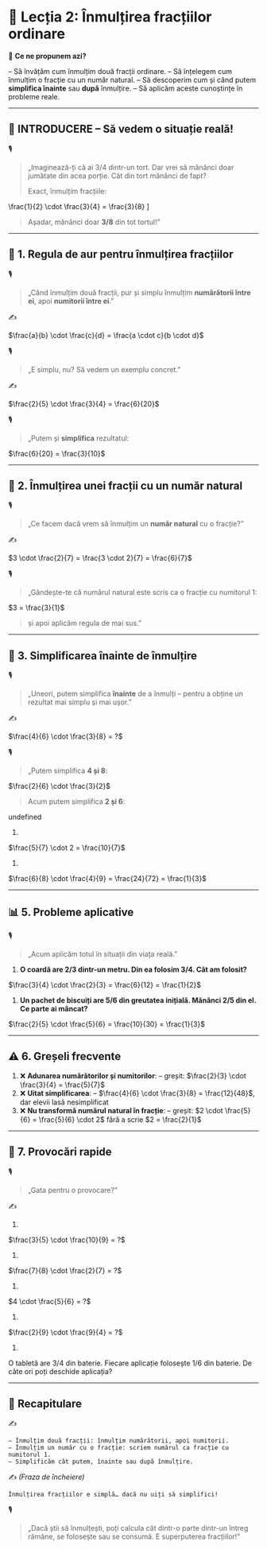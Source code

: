 # 📘 Lecția 2: Înmulțirea fracțiilor ordinare

🎯 **Ce ne propunem azi?**

 – Să învățăm cum înmulțim două fracții ordinare.
 – Să înțelegem cum înmulțim o fracție cu un număr natural.
 – Să descoperim cum și când putem **simplifica înainte** sau **după** înmulțire.
 – Să aplicăm aceste cunoștințe în probleme reale.

------

## 🔔 INTRODUCERE – Să vedem o situație reală!

🎙️

> „Imaginează-ți că ai 3/4 dintr-un tort. Dar vrei să mănânci doar jumătate din acea porție. Cât din tort mănânci de fapt?
>
> Exact, înmulțim fracțiile:

\frac{1}{2} \cdot \frac{3}{4} = \frac{3}{8}
 ]

> Așadar, mănânci doar **3/8** din tot tortul!”

------

## 🔹 1. Regula de aur pentru înmulțirea fracțiilor

🎙️

> „Când înmulțim două fracții, pur și simplu înmulțim **numărătorii între ei**, apoi **numitorii între ei**.”

✍️

$\frac{a}{b} \cdot \frac{c}{d} = \frac{a \cdot c}{b \cdot d}$

🎙️

> „E simplu, nu? Să vedem un exemplu concret.”

✍️

$\frac{2}{5} \cdot \frac{3}{4} = \frac{6}{20}$

🎙️

> „Putem și **simplifica** rezultatul:

$\frac{6}{20} = \frac{3}{10}$

------

## 🔹 2. Înmulțirea unei fracții cu un număr natural

🎙️

> „Ce facem dacă vrem să înmulțim un **număr natural** cu o fracție?”

✍️

$3 \cdot \frac{2}{7} = \frac{3 \cdot 2}{7} = \frac{6}{7}$

🎙️

> „Gândește-te că numărul natural este scris ca o fracție cu numitorul 1:

$3 = \frac{3}{1}$

> și apoi aplicăm regula de mai sus.”

------

## 🔹 3. Simplificarea **înainte** de înmulțire

🎙️

> „Uneori, putem simplifica **înainte** de a înmulți – pentru a obține un rezultat mai simplu și mai ușor.”

✍️

$\frac{4}{6} \cdot \frac{3}{8} = ?$

🎙️

> „Putem simplifica **4 și 8**:

$\frac{2}{6} \cdot \frac{3}{2}$

> Acum putem simplifica **2 și 6**:

undefined

1. 

$\frac{5}{7} \cdot 2 = \frac{10}{7}$

1. 

$\frac{6}{8} \cdot \frac{4}{9} = \frac{24}{72} = \frac{1}{3}$

------

## 📊 5. Probleme aplicative

🎙️

> „Acum aplicăm totul în situații din viața reală.”

1. **O coardă are 2/3 dintr-un metru. Din ea folosim 3/4. Cât am folosit?**

$\frac{3}{4} \cdot \frac{2}{3} = \frac{6}{12} = \frac{1}{2}$

1. **Un pachet de biscuiți are 5/6 din greutatea inițială. Mănânci 2/5 din el. Ce parte ai mâncat?**

$\frac{2}{5} \cdot \frac{5}{6} = \frac{10}{30} = \frac{1}{3}$

------

## ⚠️ 6. Greșeli frecvente

1. ❌ **Adunarea numărătorilor și numitorilor**:
    – greșit: $\frac{2}{3} \cdot \frac{3}{4} = \frac{5}{7}$
2. ❌ **Uitat simplificarea**:
    – $\frac{4}{6} \cdot \frac{3}{8} = \frac{12}{48}$, dar elevii lasă nesimplificat
3. ❌ **Nu transformă numărul natural în fracție**:
    – greșit: $2 \cdot \frac{5}{6} = \frac{5}{6} \cdot 2$ fără a scrie $2 = \frac{2}{1}$

------

## 🧩 7. Provocări rapide

🎙️

> „Gata pentru o provocare?”

✍️

1. 

$\frac{3}{5} \cdot \frac{10}{9} = ?$

1. 

$\frac{7}{8} \cdot \frac{2}{7} = ?$

1. 

$4 \cdot \frac{5}{6} = ?$

1. 

$\frac{2}{9} \cdot \frac{9}{4} = ?$

1. 

O tabletă are 3/4 din baterie. Fiecare aplicație folosește 1/6 din baterie. De câte ori poți deschide aplicația?

------

## 🔁 Recapitulare

✍️

```
– Înmulțim două fracții: înmulțim numărătorii, apoi numitorii.
– Înmulțim un număr cu o fracție: scriem numărul ca fracție cu numitorul 1.
– Simplificăm cât putem, înainte sau după înmulțire.
```

✍️ *(Fraza de încheiere)*

```
Înmulțirea fracțiilor e simplă… dacă nu uiți să simplifici!
```

🎙️

> „Dacă știi să înmulțești, poți calcula cât dintr-o parte dintr-un întreg rămâne, se folosește sau se consumă. E superputerea fracțiilor!”

